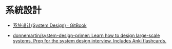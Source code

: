 # 系統設計

- [系统设计(System Design) · GitBook](https://legacy.gitbook.com/book/soulmachine/system-design/details)

- [donnemartin/system-design-primer: Learn how to design large-scale systems. Prep for the system design interview. Includes Anki flashcards.](https://github.com/donnemartin/system-design-primer)

